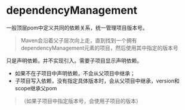 # dependencyManagement

一般顶层pom中定义共同的依赖关系，统一管理项目版本号。<br>
> Maven会沿着父子层次向上走，直到找到一个拥有dependencyManagement元素的项目，然后使用其中指定的版本号

只是声明依赖，并不实现引入。需要子项目显示声明依赖。<br>
* 如果不在子项目中声明依赖，不会从父项目中继承；
* 子项目写入依赖，没有指定具体版本时，会从父项目中继承，version和scope继承父pom
> （如果子项目中指定版本号，会使用子项目的版本）
